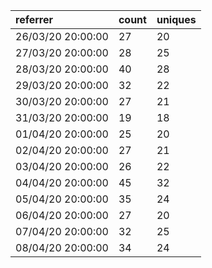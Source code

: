 | referrer          | count | uniques |
| :---------------- | :---- | :------ |
| 26/03/20 20:00:00 | 27    | 20      |
| 27/03/20 20:00:00 | 28    | 25      |
| 28/03/20 20:00:00 | 40    | 28      |
| 29/03/20 20:00:00 | 32    | 22      |
| 30/03/20 20:00:00 | 27    | 21      |
| 31/03/20 20:00:00 | 19    | 18      |
| 01/04/20 20:00:00 | 25    | 20      |
| 02/04/20 20:00:00 | 27    | 21      |
| 03/04/20 20:00:00 | 26    | 22      |
| 04/04/20 20:00:00 | 45    | 32      |
| 05/04/20 20:00:00 | 35    | 24      |
| 06/04/20 20:00:00 | 27    | 20      |
| 07/04/20 20:00:00 | 32    | 25      |
| 08/04/20 20:00:00 | 34    | 24      |